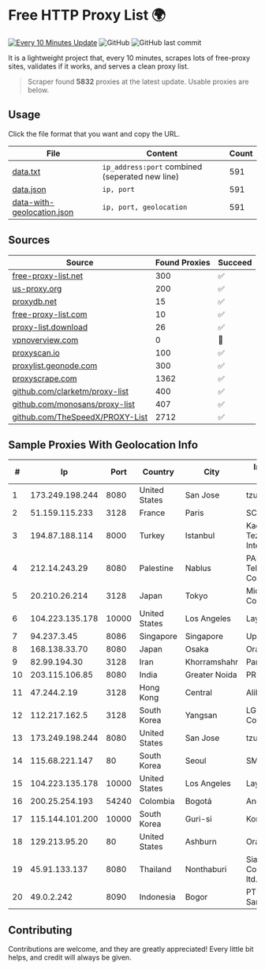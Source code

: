 
# Free HTTP Proxy List 🌍

[![Every 10 Minutes Update](https://github.com/mertguvencli/http-proxy-list/actions/workflows/main.yml/badge.svg?branch=main)](https://github.com/mertguvencli/http-proxy-list/actions/workflows/main.yml)
![GitHub](https://img.shields.io/github/license/mertguvencli/http-proxy-list)
![GitHub last commit](https://img.shields.io/github/last-commit/mertguvencli/http-proxy-list)

It is a lightweight project that, every 10 minutes, scrapes lots of free-proxy sites, validates if it works, and serves a clean proxy list.


> Scraper found **5832** proxies at the latest update. Usable proxies are below.

## Usage

Click the file format that you want and copy the URL.


|File|Content|Count|
|----|-------|-----|
|[data.txt](https://raw.githubusercontent.com/mertguvencli/http-proxy-list/main/proxy-list/data.txt)|`ip_address:port` combined (seperated new line)|591|
|[data.json](https://raw.githubusercontent.com/mertguvencli/http-proxy-list/main/proxy-list/data.json)|`ip, port`|591|
|[data-with-geolocation.json](https://raw.githubusercontent.com/mertguvencli/http-proxy-list/main/proxy-list/data-with-geolocation.json)|`ip, port, geolocation`|591|

## Sources

|Source|Found Proxies|Succeed|
|------|-------------|-------|
|[free-proxy-list.net](https://free-proxy-list.net)|300|✅|
|[us-proxy.org](https://www.us-proxy.org)|200|✅|
|[proxydb.net](http://proxydb.net)|15|✅|
|[free-proxy-list.com](https://free-proxy-list.com/?page=&port=&type%5B%5D=http&type%5B%5D=https&up_time=0&search=Search)|10|✅|
|[proxy-list.download](https://www.proxy-list.download/HTTP)|26|✅|
|[vpnoverview.com](https://vpnoverview.com/privacy/anonymous-browsing/free-proxy-servers)|0|🚫|
|[proxyscan.io](https://www.proxyscan.io)|100|✅|
|[proxylist.geonode.com](https://proxylist.geonode.com/api/proxy-list?limit=300&page=1&sort_by=lastChecked&sort_type=desc&protocols=http,https)|300|✅|
|[proxyscrape.com](https://api.proxyscrape.com/v2/?request=displayproxies&protocol=http&timeout=10000&country=all&ssl=all&anonymity=all)|1362|✅|
|[github.com/clarketm/proxy-list](https://raw.githubusercontent.com/clarketm/proxy-list/master/proxy-list-raw.txt)|400|✅|
|[github.com/monosans/proxy-list](https://raw.githubusercontent.com/monosans/proxy-list/main/proxies/http.txt)|407|✅|
|[github.com/TheSpeedX/PROXY-List](https://raw.githubusercontent.com/TheSpeedX/PROXY-List/master/http.txt)|2712|✅|


## Sample Proxies With Geolocation Info

|#|Ip|Port|Country|City|Internet Service Provider|
|-|--|----|-------|----|-------------------------|
|1|173.249.198.244|8080|United States|San Jose|tzulo, inc.|
|2|51.159.115.233|3128|France|Paris|SCALEWAY|
|3|194.87.188.114|8000|Turkey|Istanbul|Kadir Huseyin Tezcan Nosspeed Internet Teknolojileri|
|4|212.14.243.29|8080|Palestine|Nablus|PALTEL (Palestine Telecommunications Co.).|
|5|20.210.26.214|3128|Japan|Tokyo|Microsoft Corporation|
|6|104.223.135.178|10000|United States|Los Angeles|LayerHost|
|7|94.237.3.45|8086|Singapore|Singapore|UpCloud Ltd|
|8|168.138.33.70|8080|Japan|Osaka|Oracle Corporation|
|9|82.99.194.30|3128|Iran|Khorramshahr|ParsOnline Co.|
|10|203.115.106.85|8080|India|Greater Noida|PRIMENET|
|11|47.244.2.19|3128|Hong Kong|Central|Alibaba.com LLC|
|12|112.217.162.5|3128|South Korea|Yangsan|LG DACOM Corporation|
|13|173.249.198.244|8080|United States|San Jose|tzulo, inc.|
|14|115.68.221.147|80|South Korea|Seoul|SMILESERV|
|15|104.223.135.178|10000|United States|Los Angeles|LayerHost|
|16|200.25.254.193|54240|Colombia|Bogotá|Andinet ON Line|
|17|115.144.101.200|10000|South Korea|Guri-si|Korea Telecom|
|18|129.213.95.20|80|United States|Ashburn|Oracle Corporation|
|19|45.91.133.137|8080|Thailand|Nonthaburi|Siamdata Communication Co., ltd.|
|20|49.0.2.242|8090|Indonesia|Bogor|PT Usaha Adi Sanggoro|



## Contributing

Contributions are welcome, and they are greatly appreciated! Every
little bit helps, and credit will always be given.

